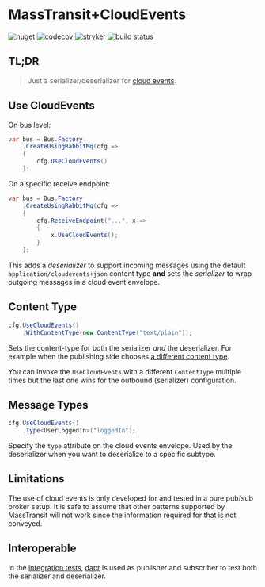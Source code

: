 # MassTransit+CloudEvents

[![nuget](https://img.shields.io/nuget/v/CloudEventify.svg)](https://www.nuget.org/packages/CloudEventify.MassTransit/)
[![codecov](https://codecov.io/gh/riezebosch/CloudEventify/branch/main/graph/badge.svg)](https://codecov.io/gh/riezebosch/MassTransit.CloudEvents)
[![stryker](https://img.shields.io/endpoint?style=flat&label=stryker&url=https%3A%2F%2Fbadge-api.stryker-mutator.io%2Fgithub.com%2Friezebosch%2CloudEventify.MassTransit%2Fmain)](https://dashboard.stryker-mutator.io/reports/github.com/riezebosch/MassTransit.CloudEvents/main)
[![build status](https://ci.appveyor.com/api/projects/status/a03ol21xakxbf477/branch/main?svg=true)](https://ci.appveyor.com/project/riezebosch/CloudEventify)

## TL;DR

> Just a serializer/deserializer for [cloud events](https://cloudevents.io/).

## Use CloudEvents

On bus level:
```c#
var bus = Bus.Factory
    .CreateUsingRabbitMq(cfg =>
    {
        cfg.UseCloudEvents()
    };
```

On a specific receive endpoint:
```c#
var bus = Bus.Factory
    .CreateUsingRabbitMq(cfg =>
    {
        cfg.ReceiveEndpoint("...", x =>
        {
            x.UseCloudEvents();
        }
    };
```

This adds a _deserializer_ to support incoming messages using the default `application/cloudevents+json` content type **and**
sets the _serializer_ to wrap outgoing messages in a cloud event envelope.

## Content Type

```c#
cfg.UseCloudEvents()
    .WithContentType(new ContentType("text/plain"));
```

Sets the content-type for both the serializer _and_ the deserializer.
For example when the publishing side chooses [a different content type](https://github.com/dapr/components-contrib/blob/master/bindings/rabbitmq/rabbitmq.go#L98).

You can invoke the `UseCloudEvents` with a different `ContentType` multiple times
but the last one wins for the outbound (serializer) configuration.

## Message Types

```c#
cfg.UseCloudEvents()
    .Type<UserLoggedIn>("loggedIn");
```

Specify the `type` attribute on the cloud events envelope. 
Used by the deserializer when you want to deserialize to a specific subtype.

## Limitations

The use of cloud events is only developed for and tested in a pure pub/sub broker setup.
It is safe to assume that other patterns supported by MassTransit will not work since the information required for that is not conveyed.

## Interoperable

In the [integration tests](MassTransit.CloudEvents.IntegrationTests), [dapr](https://dapr.io) is used as publisher and subscriber to test both the serializer and deserializer. 